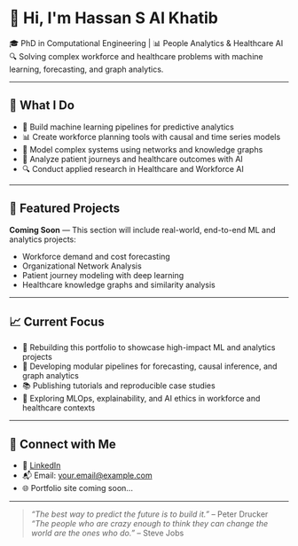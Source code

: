 # 👋 Hi, I'm Hassan S Al Khatib

🎓 PhD in Computational Engineering | 📊 People Analytics & Healthcare AI  
🔍 Solving complex workforce and healthcare problems with machine learning, forecasting, and graph analytics.

---

## 🚀 What I Do

- 🚀 Build machine learning pipelines for predictive analytics  
- 📊 Create workforce planning tools with causal and time series models  
- 🧩 Model complex systems using networks and knowledge graphs  
- 🏥 Analyze patient journeys and healthcare outcomes with AI  
- 🔍 Conduct applied research in Healthcare and Workforce AI  

---

## 📂 Featured Projects

**Coming Soon** — This section will include real-world, end-to-end ML and analytics projects:
- Workforce demand and cost forecasting
- Organizational Network Analysis
- Patient journey modeling with deep learning
- Healthcare knowledge graphs and similarity analysis

---

## 📈 Current Focus

- 🔧 Rebuilding this portfolio to showcase high-impact ML and analytics projects  
- 🧪 Developing modular pipelines for forecasting, causal inference, and graph analytics  
- 📚 Publishing tutorials and reproducible case studies  
- 🧠 Exploring MLOps, explainability, and AI ethics in workforce and healthcare contexts  

---

## 🤝 Connect with Me

- 📄 [LinkedIn](https://linkedin.com/in/hassanalkhatib)  
- 📬 Email: your.email@example.com  
- 🌐 Portfolio site coming soon...

---

> *“The best way to predict the future is to build it.”* – Peter Drucker  
> *“The people who are crazy enough to think they can change the world are the ones who do.”* – Steve Jobs
